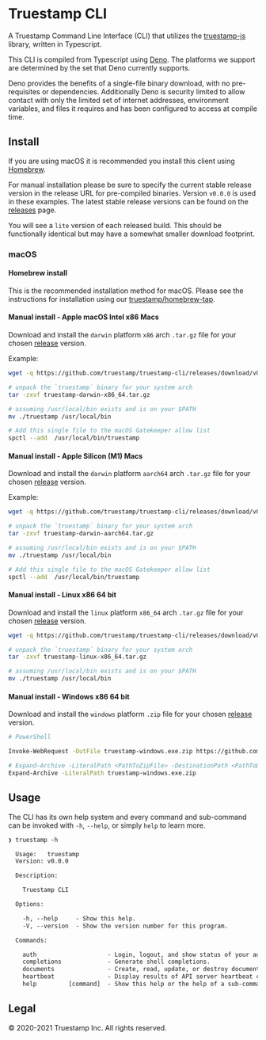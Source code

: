 # Truestamp CLI

A Truestamp Command Line Interface (CLI) that utilizes the [truestamp-js](https://github.com/truestamp/truestamp-js) library, written in Typescript.

This CLI is compiled from Typescript using [Deno](https://deno.land/). The platforms we support are determined by the set that Deno currently supports.

Deno provides the benefits of a single-file binary download, with no pre-requisites or dependencies. Additionally Deno is security limited to allow contact with only the limited set of internet addresses, environment variables, and files it requires and has been configured to access at compile time.

## Install

If you are using macOS it is recommended you install this client using [Homebrew](https://brew.sh/).

For manual installation please be sure to specify the current stable release version in the release URL for pre-compiled binaries. Version `v0.0.0` is used in these examples. The latest stable release versions can be found on the [releases](https://github.com/truestamp/truestamp-cli/releases) page.

You will see a `lite` version of each released build. This should be functionally identical but may have a somewhat smaller download footprint.

### macOS

#### Homebrew install

This is the recommended installation method for macOS. Please see the instructions for installation using our [truestamp/homebrew-tap](https://github.com/truestamp/homebrew-tap/).

#### Manual install - Apple macOS Intel x86 Macs

Download and install the `darwin` platform `x86` arch `.tar.gz` file for your chosen [release](https://github.com/truestamp/truestamp-cli/releases) version.

Example:

```sh
wget -q https://github.com/truestamp/truestamp-cli/releases/download/v0.0.0/truestamp-darwin-x86_64.tar.gz

# unpack the `truestamp` binary for your system arch
tar -zxvf truestamp-darwin-x86_64.tar.gz

# assuming /usr/local/bin exists and is on your $PATH
mv ./truestamp /usr/local/bin

# Add this single file to the macOS Gatekeeper allow list
spctl --add  /usr/local/bin/truestamp
```

#### Manual install - Apple Silicon (M1) Macs

Download and install the `darwin` platform `aarch64` arch `.tar.gz` file for your chosen [release](https://github.com/truestamp/truestamp-cli/releases) version.

Example:

```sh
wget -q https://github.com/truestamp/truestamp-cli/releases/download/v0.0.0/truestamp-darwin-aarch64.tar.gz

# unpack the `truestamp` binary for your system arch
tar -zxvf truestamp-darwin-aarch64.tar.gz

# assuming /usr/local/bin exists and is on your $PATH
mv ./truestamp /usr/local/bin

# Add this single file to the macOS Gatekeeper allow list
spctl --add  /usr/local/bin/truestamp
```

#### Manual install - Linux x86 64 bit

Download and install the `linux` platform `x86_64` arch `.tar.gz` file for your chosen [release](https://github.com/truestamp/truestamp-cli/releases) version.

```sh
wget -q https://github.com/truestamp/truestamp-cli/releases/download/v0.0.0/truestamp-linux-x86_64.tar.gz

# unpack the `truestamp` binary for your system arch
tar -zxvf truestamp-linux-x86_64.tar.gz

# assuming /usr/local/bin exists and is on your $PATH
mv ./truestamp /usr/local/bin
```

#### Manual install - Windows x86 64 bit

Download and install the `windows` platform `.zip` file for your chosen [release](https://github.com/truestamp/truestamp-cli/releases) version.

```sh
# PowerShell

Invoke-WebRequest -OutFile truestamp-windows.exe.zip https://github.com/truestamp/truestamp-cli/releases/download/v0.0.0/truestamp-windows.exe.zip

# Expand-Archive -LiteralPath <PathToZipFile> -DestinationPath <PathToDestination>
Expand-Archive -LiteralPath truestamp-windows.exe.zip
```

## Usage

The CLI has its own help system and every command and sub-command can be invoked with `-h`, `--help`, or simply `help` to learn more.

```txt
❯ truestamp -h

  Usage:   truestamp
  Version: v0.0.0

  Description:

    Truestamp CLI

  Options:

    -h, --help     - Show this help.
    -V, --version  - Show the version number for this program.

  Commands:

    auth                    - Login, logout, and show status of your authentication.
    completions             - Generate shell completions.
    documents               - Create, read, update, or destroy documents.
    heartbeat               - Display results of API server heartbeat call.
    help         [command]  - Show this help or the help of a sub-command.
```

## Legal

© 2020-2021 Truestamp Inc. All rights reserved.
